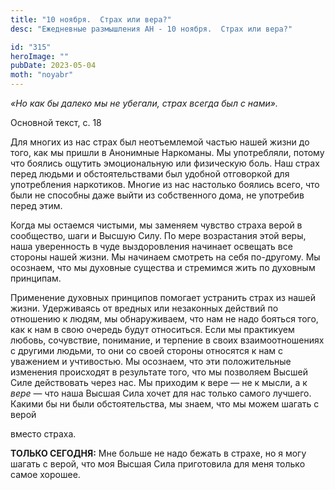 ```yaml
---
title: "10 ноября.  Страх или вера?"
desc: "Ежедневные размышления АН - 10 ноября.  Страх или вера?"

id: "315"
heroImage: ""
pubDate: 2023-05-04
moth: "noyabr"
---
```


_«Но как бы далеко мы не убегали, страх всегда был с нами»._

Основной текст, с. 18

Для многих из нас страх был неотъемлемой частью нашей жизни до того, как мы
пришли в Анонимные Наркоманы. Мы употребляли, потому что боялись ощутить
эмоциональную или физическую боль. Наш страх перед людьми и обстоятельствами
был удобной отговоркой для употребления наркотиков. Многие из нас настолько
боялись всего, что были не способны даже выйти из собственного дома, не
употребив перед этим.

Когда мы остаемся чистыми, мы заменяем чувство страха верой в сообщество, шаги
и Высшую Силу. По мере возрастания этой веры, наша уверенность в чуде
выздоровления начинает освещать все стороны нашей жизни. Мы начинаем смотреть
на себя по-другому. Мы осознаем, что мы духовные существа и стремимся жить по
духовным принципам.

Применение духовных принципов помогает устранить страх из нашей жизни.
Удерживаясь от вредных или незаконных действий по отношению к людям, мы
обнаруживаем, что нам не надо бояться того, как к нам в свою очередь будут
относиться. Если мы практикуем любовь, сочувствие, понимание, и терпение в
своих взаимоотношениях с другими людьми, то они со своей стороны относятся к
нам с уважением и учтивостью. Мы осознаем, что эти положительные изменения
происходят в результате того, что мы позволяем Высшей Силе действовать через
нас. Мы приходим к вере — не к мысли, а к _вере_ — что наша Высшая Сила хочет
для нас только самого лучшего. Какими бы ни были обстоятельства, мы знаем, что
мы можем шагать с верой

вместо страха.

**ТОЛЬКО СЕГОДНЯ:** Мне больше не надо бежать в страхе, но я могу шагать с
верой, что моя Высшая Сила приготовила для меня только самое хорошее.
